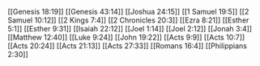 [[Genesis 18:19]]
[[Genesis 43:14]]
[[Joshua 24:15]]
[[1 Samuel 19:5]]
[[2 Samuel 10:12]]
[[2 Kings 7:4]]
[[2 Chronicles 20:3]]
[[Ezra 8:21]]
[[Esther 5:1]]
[[Esther 9:31]]
[[Isaiah 22:12]]
[[Joel 1:14]]
[[Joel 2:12]]
[[Jonah 3:4]]
[[Matthew 12:40]]
[[Luke 9:24]]
[[John 19:22]]
[[Acts 9:9]]
[[Acts 10:7]]
[[Acts 20:24]]
[[Acts 21:13]]
[[Acts 27:33]]
[[Romans 16:4]]
[[Philippians 2:30]]

